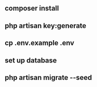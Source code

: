 ## composer install
## php artisan key:generate
## cp .env.example .env
## set up database 
## php artisan migrate --seed
